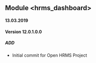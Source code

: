 ## Module <hrms_dashboard>

#### 13.03.2019
#### Version 12.0.1.0.0
##### ADD
- Initial commit for Open HRMS Project
